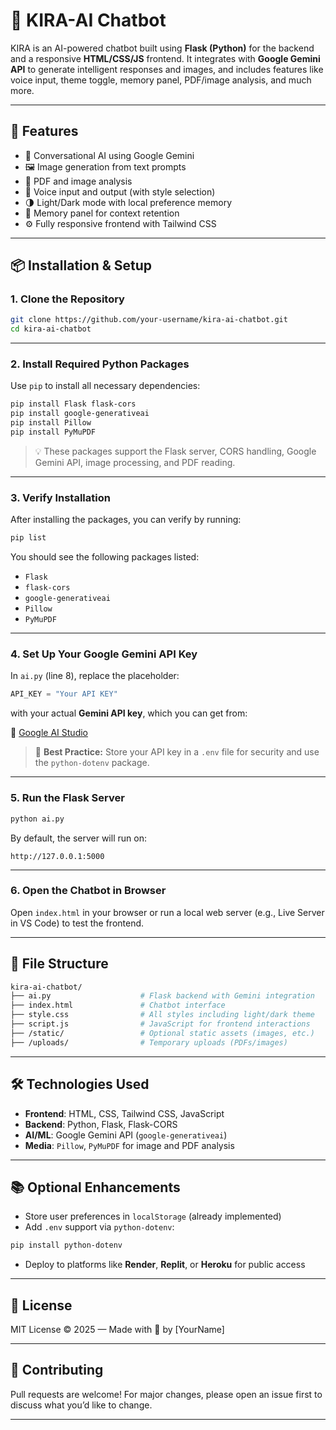 # 🤖 KIRA-AI Chatbot

KIRA is an AI-powered chatbot built using **Flask (Python)** for the backend and a responsive **HTML/CSS/JS** frontend. It integrates with **Google Gemini API** to generate intelligent responses and images, and includes features like voice input, theme toggle, memory panel, PDF/image analysis, and much more.

---

## 🚀 Features

- 🧠 Conversational AI using Google Gemini
- 🖼️ Image generation from text prompts
- 📄 PDF and image analysis
- 🎤 Voice input and output (with style selection)
- 🌗 Light/Dark mode with local preference memory
- 💾 Memory panel for context retention
- ⚙️ Fully responsive frontend with Tailwind CSS

---

## 📦 Installation & Setup

### 1. Clone the Repository

```bash
git clone https://github.com/your-username/kira-ai-chatbot.git
cd kira-ai-chatbot
```

---

### 2. Install Required Python Packages

Use `pip` to install all necessary dependencies:

```bash
pip install Flask flask-cors
pip install google-generativeai
pip install Pillow
pip install PyMuPDF
```

> 💡 These packages support the Flask server, CORS handling, Google Gemini API, image processing, and PDF reading.

---

### 3. Verify Installation

After installing the packages, you can verify by running:

```bash
pip list
```

You should see the following packages listed:

- `Flask`
- `flask-cors`
- `google-generativeai`
- `Pillow`
- `PyMuPDF`

---

### 4. Set Up Your Google Gemini API Key

In `ai.py` (line 8), replace the placeholder:

```python
API_KEY = "Your API KEY"
```

with your actual **Gemini API key**, which you can get from:

📎 [Google AI Studio](https://makersuite.google.com/app/apikey)

> 🔐 **Best Practice:** Store your API key in a `.env` file for security and use the `python-dotenv` package.

---

### 5. Run the Flask Server

```bash
python ai.py
```

By default, the server will run on:

```
http://127.0.0.1:5000
```

---

### 6. Open the Chatbot in Browser

Open `index.html` in your browser or run a local web server (e.g., Live Server in VS Code) to test the frontend.

---

## 🧪 File Structure

```bash
kira-ai-chatbot/
├── ai.py                    # Flask backend with Gemini integration
├── index.html               # Chatbot interface
├── style.css                # All styles including light/dark theme
├── script.js                # JavaScript for frontend interactions
├── /static/                 # Optional static assets (images, etc.)
├── /uploads/                # Temporary uploads (PDFs/images)
```

---

## 🛠️ Technologies Used

- **Frontend**: HTML, CSS, Tailwind CSS, JavaScript
- **Backend**: Python, Flask, Flask-CORS
- **AI/ML**: Google Gemini API (`google-generativeai`)
- **Media**: `Pillow`, `PyMuPDF` for image and PDF analysis

---

## 📚 Optional Enhancements

- Store user preferences in `localStorage` (already implemented)
- Add `.env` support via `python-dotenv`:
  
```bash
pip install python-dotenv
```

- Deploy to platforms like **Render**, **Replit**, or **Heroku** for public access

---

## 📄 License

MIT License © 2025 — Made with 💙 by [YourName]

---

## 🙌 Contributing

Pull requests are welcome! For major changes, please open an issue first to discuss what you’d like to change.

---

